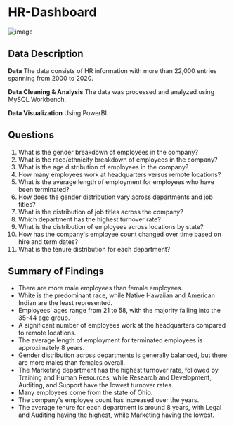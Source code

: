 # HR-Dashboard

![image](https://user-images.githubusercontent.com/56026296/229609893-b7b1f261-5941-45af-8322-1ccb2535d36b.png)

## Data Description

**Data** 
The data consists of HR information with more than 22,000 entries spanning from 2000 to 2020.

**Data Cleaning & Analysis**
The data was processed and analyzed using MySQL Workbench.

**Data Visualization**
Using PowerBI.

## Questions

1. What is the gender breakdown of employees in the company?
2. What is the race/ethnicity breakdown of employees in the company?
3. What is the age distribution of employees in the company?
4. How many employees work at headquarters versus remote locations?
5. What is the average length of employment for employees who have been terminated?
6. How does the gender distribution vary across departments and job titles?
7. What is the distribution of job titles across the company?
8. Which department has the highest turnover rate?
9. What is the distribution of employees across locations by state?
10. How has the company's employee count changed over time based on hire and term dates?
11. What is the tenure distribution for each department?

## Summary of Findings
* There are more male employees than female employees.
* White is the predominant race, while Native Hawaiian and American Indian are the least represented.
* Employees' ages range from 21 to 58, with the majority falling into the 35-44 age group.
* A significant number of employees work at the headquarters compared to remote locations.
* The average length of employment for terminated employees is approximately 8 years.
* Gender distribution across departments is generally balanced, but there are more males than females overall.
* The Marketing department has the highest turnover rate, followed by Training and Human Resources, while Research and Development, Auditing, and Support have the lowest turnover rates.
* Many employees come from the state of Ohio.
* The company's employee count has increased over the years.
* The average tenure for each department is around 8 years, with Legal and Auditing having the highest, while Marketing having the lowest.